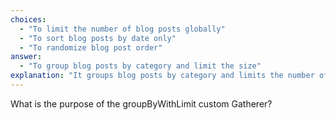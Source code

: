 ```yaml
---
choices:
  - "To limit the number of blog posts globally"
  - "To sort blog posts by date only"
  - "To randomize blog post order"
answer:
  - "To group blog posts by category and limit the size"
explanation: "It groups blog posts by category and limits the number of posts per group."
---
```


What is the purpose of the groupByWithLimit custom Gatherer?
